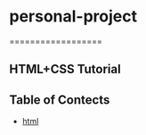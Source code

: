 # personal-project
==================

## HTML+CSS Tutorial
## Table of Contects 
* [html](https://github.com/Demetrusa/personal-project)